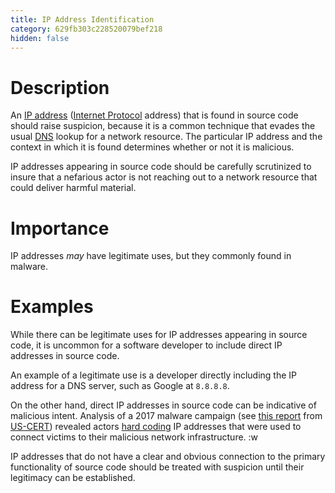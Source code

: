 ```yaml
---
title: IP Address Identification
category: 629fb303c228520079bef218
hidden: false
---
```


# Description
An [IP address](https://en.wikipedia.org/wiki/IP_address) ([Internet Protocol](https://en.wikipedia.org/wiki/Internet_Protocol) address) that is found in source code should raise suspicion, because it is a common technique that evades the usual [DNS](https://en.wikipedia.org/wiki/Domain_Name_System) lookup for a network resource.  The particular IP address and the context in which it is found determines whether or not it is malicious.

IP addresses appearing in source code should be carefully scrutinized to insure that a nefarious actor is not reaching out to a network resource that could deliver harmful material.

# Importance
IP addresses _may_ have legitimate uses, but they commonly found in malware.

# Examples
While there can be legitimate uses for IP addresses appearing in source code, it is uncommon for a software developer to include direct IP addresses in source code.

An example of a legitimate use is a developer directly including the IP address for a DNS server, such as Google at `8.8.8.8`.

On the other hand, direct IP addresses in source code can be indicative of malicious intent.  Analysis of a 2017 malware campaign (see [this report](https://www.cisa.gov/uscert/ncas/alerts/TA17-318B) from [US-CERT](https://www.cisa.gov/uscert)) revealed actors [hard coding](https://en.wikipedia.org/wiki/Hard_coding) IP addresses that were used to connect victims to their malicious network infrastructure.
:w

IP addresses that do not have a clear and obvious connection to the primary functionality of source code should be treated with suspicion until their legitimacy can be established.
